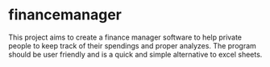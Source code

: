 # financemanager
This project aims to create a finance manager software to help private people to keep track of their spendings and proper analyzes. The program should be user friendly and is a quick and simple alternative to excel sheets.
